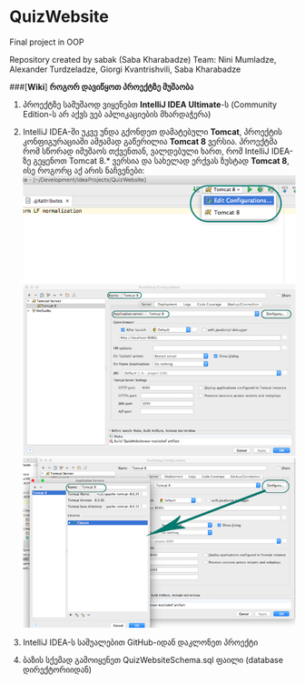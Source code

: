# QuizWebsite
Final project in OOP

Repository created by sabak (Saba Kharabadze) 
Team: Nini Mumladze, Alexander Turdzeladze, Giorgi Kvantrishvili, Saba Kharabadze

###[**Wiki**] **როგორ დავიწყოთ პროექტზე მუშაობა**

1. პროექტზე სამუშაოდ ვიყენებთ **IntelliJ IDEA Ultimate**-ს (Community Edition-ს არ აქვს ვებ აპლიკაციების მხარდაჭერა)

1. IntelliJ IDEA-ში უკვე უნდა გქონდეთ დამატებული **Tomcat**, პროექტის კონფიგურაციაში ამჟამად გაწერილია **Tomcat 8** ვერსია. პროექტმა რომ სწორად იმუშაოს თქვენთან, ვალდებული ხართ, რომ IntelliJ IDEA-ზე გეყენოთ Tomcat 8.* ვერსია და სახელად ერქვას ზუსტად **Tomcat 8**, ისე როგორც აქ არის ნაჩვენები:
    ![alt text](https://raw.githubusercontent.com/sabak/QuizWebsite/master/misc/run_options.png "Run Options")
    ![alt text](https://raw.githubusercontent.com/sabak/QuizWebsite/master/misc/run_config.png "Run Config")
    ![alt text](https://raw.githubusercontent.com/sabak/QuizWebsite/master/misc/server_config.png "Server Config")

2. IntelliJ IDEA-ს საშუალებით GitHub-იდან დაკლონეთ პროექტი

3. ბაზის სქემად გამოიყენეთ QuizWebsiteSchema.sql ფაილი (database დირექტორიიდან)